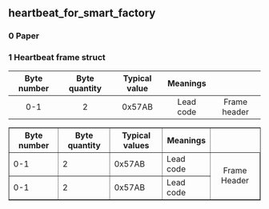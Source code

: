 ## heartbeat_for_smart_factory
### 0 Paper
### 1 Heartbeat frame struct
| Byte number | Byte quantity | Typical value | Meanings ||
|:-:|:-:|:-:|:-:|:-:|
|0-1|2|0x57AB|Lead code|Frame header|

<table border="1" width="500px" cellspacing="10">
<tr>
  <th align="center">Byte number</th>
  <th align="center">Byte quantity</th>
  <th align="center">Typical values</th>
  <th align="center">Meanings</th>
</tr>
<tr>
  <td>0-1</td>
  <td>2</td>
  <td>0x57AB</td>
  <td>Lead code</td>
  <td rowspan="2" align="center">Frame Header</td>
</tr>
<tr>
  <td>0-1</td>
  <td>2</td>
  <td>0x57AB</td>
  <td>Lead code</td>
</tr>
</table>
